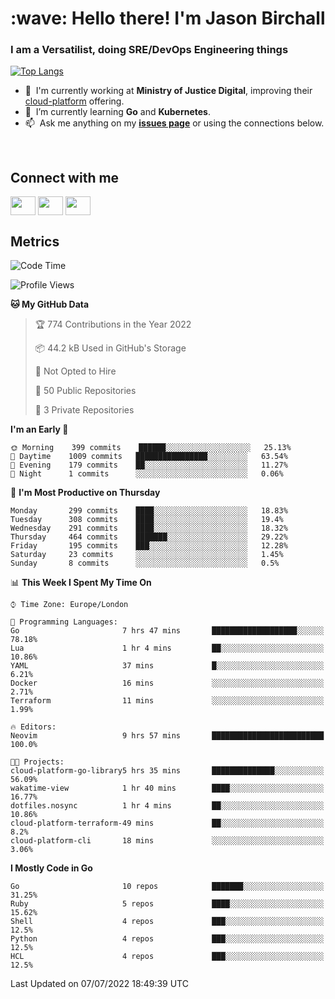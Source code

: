 <h1 align="left" id="jason-title">:wave: Hello there! I'm Jason Birchall</h1>
<h3 align="left">I am a Versatilist, doing SRE/DevOps Engineering things</h3>

[![Top Langs](https://github-readme-stats.vercel.app/api?username=jasonBirchall&show_icons=true&count_private=true&include_all_commits=true&theme=gruvbox)](https://github.com/anuraghazra/github-readme-stats)

- :office: &nbsp;I'm currently working at **Ministry of Justice Digital**, improving their [cloud-platform](https://github.com/ministryofjustice/cloud-platform) offering.
- :seedling: &nbsp;I’m currently learning **Go** and **Kubernetes**.
- :mailbox: &nbsp;Ask me anything on my **[issues page]** or using the connections below.


<br>

<h2>Connect with me</h2>
<p>
<a href="https://twitter.com/jsonBirchall" target="blank"><img align="center" src="https://cdn.jsdelivr.net/npm/simple-icons@3.0.1/icons/twitter.svg" alt="" height="30" width="40" /></a>
<a href="https://keybase.io/json0" target="blank"><img align="center" src="https://cdn.jsdelivr.net/npm/simple-icons@3.0.1/icons/keybase.svg" alt="" height="30" width="40" /></a>
<a href="https://www.reddit.com/user/kakorate" target="blank"><img align="center" src="https://cdn.jsdelivr.net/npm/simple-icons@3.0.1/icons/reddit.svg" alt="" height="30" width="40" /></a>
</p>

<h2>Metrics</h2>

<!--START_SECTION:waka-->
![Code Time](http://img.shields.io/badge/Code%20Time-0%20secs-blue)

![Profile Views](http://img.shields.io/badge/Profile%20Views-7-blue)

**🐱 My GitHub Data** 

> 🏆 774 Contributions in the Year 2022
 > 
> 📦 44.2 kB Used in GitHub's Storage 
 > 
> 🚫 Not Opted to Hire
 > 
> 📜 50 Public Repositories 
 > 
> 🔑 3 Private Repositories  
 > 
**I'm an Early 🐤** 

```text
🌞 Morning    399 commits    ██████░░░░░░░░░░░░░░░░░░░   25.13% 
🌆 Daytime    1009 commits   ████████████████░░░░░░░░░   63.54% 
🌃 Evening    179 commits    ██░░░░░░░░░░░░░░░░░░░░░░░   11.27% 
🌙 Night      1 commits      ░░░░░░░░░░░░░░░░░░░░░░░░░   0.06%

```
📅 **I'm Most Productive on Thursday** 

```text
Monday       299 commits    ████░░░░░░░░░░░░░░░░░░░░░   18.83% 
Tuesday      308 commits    ████░░░░░░░░░░░░░░░░░░░░░   19.4% 
Wednesday    291 commits    ████░░░░░░░░░░░░░░░░░░░░░   18.32% 
Thursday     464 commits    ███████░░░░░░░░░░░░░░░░░░   29.22% 
Friday       195 commits    ███░░░░░░░░░░░░░░░░░░░░░░   12.28% 
Saturday     23 commits     ░░░░░░░░░░░░░░░░░░░░░░░░░   1.45% 
Sunday       8 commits      ░░░░░░░░░░░░░░░░░░░░░░░░░   0.5%

```


📊 **This Week I Spent My Time On** 

```text
⌚︎ Time Zone: Europe/London

💬 Programming Languages: 
Go                       7 hrs 47 mins       ███████████████████░░░░░░   78.18% 
Lua                      1 hr 4 mins         ██░░░░░░░░░░░░░░░░░░░░░░░   10.86% 
YAML                     37 mins             █░░░░░░░░░░░░░░░░░░░░░░░░   6.21% 
Docker                   16 mins             ░░░░░░░░░░░░░░░░░░░░░░░░░   2.71% 
Terraform                11 mins             ░░░░░░░░░░░░░░░░░░░░░░░░░   1.99%

🔥 Editors: 
Neovim                   9 hrs 57 mins       █████████████████████████   100.0%

🐱‍💻 Projects: 
cloud-platform-go-library5 hrs 35 mins       ██████████████░░░░░░░░░░░   56.09% 
wakatime-view            1 hr 40 mins        ████░░░░░░░░░░░░░░░░░░░░░   16.77% 
dotfiles.nosync          1 hr 4 mins         ██░░░░░░░░░░░░░░░░░░░░░░░   10.86% 
cloud-platform-terraform-49 mins             ██░░░░░░░░░░░░░░░░░░░░░░░   8.2% 
cloud-platform-cli       18 mins             ░░░░░░░░░░░░░░░░░░░░░░░░░   3.06%

```

**I Mostly Code in Go** 

```text
Go                       10 repos            ███████░░░░░░░░░░░░░░░░░░   31.25% 
Ruby                     5 repos             ████░░░░░░░░░░░░░░░░░░░░░   15.62% 
Shell                    4 repos             ███░░░░░░░░░░░░░░░░░░░░░░   12.5% 
Python                   4 repos             ███░░░░░░░░░░░░░░░░░░░░░░   12.5% 
HCL                      4 repos             ███░░░░░░░░░░░░░░░░░░░░░░   12.5%

```



 Last Updated on 07/07/2022 18:49:39 UTC
<!--END_SECTION:waka-->

<!-- links -->

[issues page]: https://github.com/jasonBirchall/jasonBirchall/issues "jasonBirchall/issues"
